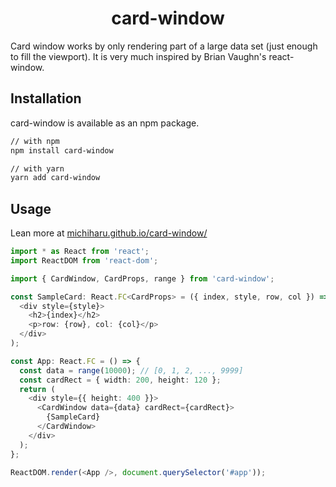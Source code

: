 <h1 align="center">card-window</h1>

Card window works by only rendering part of a large data set (just enough to fill the viewport).
It is very much inspired by Brian Vaughn's react-window.

## Installation

card-window is available as an npm package.

```bash
// with npm
npm install card-window

// with yarn
yarn add card-window
```

## Usage

Lean more at [michiharu.github.io/card-window/](https://michiharu.github.io/card-window/?path=/docs/introduction--page)

```typescript
import * as React from 'react';
import ReactDOM from 'react-dom';

import { CardWindow, CardProps, range } from 'card-window';

const SampleCard: React.FC<CardProps> = ({ index, style, row, col }) => (
  <div style={style}>
    <h2>{index}</h2>
    <p>row: {row}, col: {col}</p>
  </div>
);

const App: React.FC = () => {
  const data = range(10000); // [0, 1, 2, ..., 9999]
  const cardRect = { width: 200, height: 120 };
  return (
    <div style={{ height: 400 }}>
      <CardWindow data={data} cardRect={cardRect}>
        {SampleCard}
      </CardWindow>
    </div>
  );
};

ReactDOM.render(<App />, document.querySelector('#app'));
```
